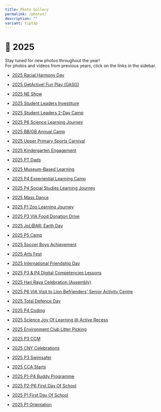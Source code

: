 ```yaml
---
title: Photo Gallery
permalink: /photos/
description: ""
variant: tiptap
---
```

<h1>📸 2025</h1>
<p>Stay tuned for new photos throughout the year!
<br>For photos and videos from previous years, click on the links in the sidebar.</p>
<ul data-tight="true" class="tight">
<li>
<p><a href="https://photos.app.goo.gl/i9hHe4YoVF54hnBt9" rel="noopener nofollow" target="_blank">2025 Racial Harmony Day</a>
</p>
</li>
<li>
<p><a href="https://photos.app.goo.gl/2v8sP9EMWv7mR7nCA" rel="noopener nofollow" target="_blank">2025 GetActive! Fun Play (GASG)</a>
</p>
</li>
<li>
<p><a href="https://photos.app.goo.gl/L4GFD6JPUhBtDf3u7" rel="noopener nofollow" target="_blank">2025 NE Show</a>
</p>
</li>
<li>
<p><a href="https://photos.app.goo.gl/MfvL1ti8gTMPY7Cs5" rel="noopener nofollow" target="_blank">2025 Student Leaders Investiture</a>
</p>
</li>
<li>
<p><a href="https://photos.app.goo.gl/dx7ukPrTrnZwJMUZ8" rel="noopener nofollow" target="_blank">2025 Student Leaders 2-Day Camp</a>
</p>
</li>
<li>
<p><a href="https://photos.app.goo.gl/UhiJUjNLhhVAnvf77" rel="noopener nofollow" target="_blank">2025 P6 Science Learning Journey</a>
</p>
</li>
<li>
<p><a href="https://photos.app.goo.gl/oqk36LjgWsrSexK56" rel="noopener nofollow" target="_blank">2025 BB/GB Annual Camp</a>
</p>
</li>
<li>
<p><a href="https://photos.app.goo.gl/T5YG8yD8bcnFHQoo9" rel="noopener nofollow" target="_blank">2025 Upper Primary Sports Carnival</a>
</p>
</li>
<li>
<p><a href="https://photos.app.goo.gl/JdgZ9ytmrPvtgEMz9" rel="noopener nofollow" target="_blank">2025 Kindergarten Engagement</a>
</p>
</li>
<li>
<p><a href="https://photos.app.goo.gl/pfzc1HGCSc1crB6R9" rel="noopener nofollow" target="_blank">2025 PT Dads</a>
</p>
</li>
<li>
<p><a href="https://photos.app.goo.gl/kezan2NDHE7GSWd89" rel="noopener nofollow" target="_blank">2025 Museum-Based Learning</a>
</p>
</li>
<li>
<p><a href="https://photos.app.goo.gl/V2TrQkFnzdnmp7Sd8" rel="noopener nofollow" target="_blank">2025 P4 Experiential Learning Camp</a>
</p>
</li>
<li>
<p><a href="https://photos.app.goo.gl/ZssC1qg2QPDXABoQ8" rel="noopener nofollow" target="_blank">2025 P4 Social Studies Learning Journey</a>
</p>
</li>
<li>
<p><a href="https://photos.app.goo.gl/UUS9yDDfDoWeg33i8" rel="noopener nofollow" target="_blank">2025 Mass Dance</a>
</p>
</li>
<li>
<p><a href="https://photos.app.goo.gl/tBQLNLE1KWHTHn2o8" rel="noopener nofollow" target="_blank">2025 P1 Zoo Learning Journey</a>
</p>
</li>
<li>
<p><a href="https://photos.app.goo.gl/6teG3bbaKqaLerdt9" rel="noopener nofollow" target="_blank">2025 P3 VIA Food Donation Drive</a>
</p>
</li>
<li>
<p><a href="https://photos.app.goo.gl/SsMTenvmNkY7qn169" rel="noopener nofollow" target="_blank">2025 JoL@AR: Earth Day</a>
</p>
</li>
<li>
<p><a href="https://photos.app.goo.gl/qyp5U9EKztiY76TD9" rel="noopener nofollow" target="_blank">2025 P5 Camp</a>
</p>
</li>
<li>
<p><a href="https://photos.app.goo.gl/RjfbvZdpYqUuYrY46" rel="noopener nofollow" target="_blank">2025 Soccer Boys Achievement</a>
</p>
</li>
<li>
<p><a href="https://photos.app.goo.gl/E3mmKBAhutLRLXeN9" rel="noopener nofollow" target="_blank">2025 Arts Fest</a>
</p>
</li>
<li>
<p><a href="https://photos.app.goo.gl/NgApU5Pre4u9cTkf6" rel="noopener nofollow" target="_blank">2025 International Friendship Day</a>
</p>
</li>
<li>
<p><a href="https://photos.app.goo.gl/3Lc6ggdWyQ8Eq7LS6" rel="noopener nofollow" target="_blank">2025 P3 &amp; P4 Digital Competencies Lessons</a>
</p>
</li>
<li>
<p><a href="https://photos.app.goo.gl/kUsmcwrixwe9KHXFA" rel="noopener nofollow" target="_blank">2025 Hari Raya Celebration (Assembly)</a>
</p>
</li>
<li>
<p><a href="https://photos.app.goo.gl/mxybDeQWcH2g57oz6" rel="noopener nofollow" target="_blank">2025 P6 VIA Visit to Lion Befrienders' Senior Activity Centre</a>
</p>
</li>
<li>
<p><a href="2025 Total Defence Day" rel="noopener nofollow" target="_blank">2025 Total Defence Day</a>
</p>
</li>
<li>
<p><a href="https://photos.app.goo.gl/gTKMenXJhstp2M2L8" rel="noopener nofollow" target="_blank">2025 P4 Coding</a>
</p>
</li>
<li>
<p><a href="https://photos.app.goo.gl/tdFi2oMeaiRZjGaj8" rel="noopener nofollow" target="_blank">2025 Science Joy Of Learning @ Active Recess</a>
</p>
</li>
<li>
<p><a href="https://photos.app.goo.gl/Hj1njM7EQVmruwzF9" rel="noopener nofollow" target="_blank">2025 Environment Club Litter Picking</a>
</p>
</li>
<li>
<p><a href="https://photos.app.goo.gl/55jBf8myVmLWDUkr9" rel="noopener nofollow" target="_blank">2025 P3 CCM</a>
</p>
</li>
<li>
<p><a href="https://photos.app.goo.gl/CSLh14yvX8ZrArW36" rel="noopener nofollow" target="_blank">2025 CNY Celebrations</a>
</p>
</li>
<li>
<p><a href="https://photos.app.goo.gl/a7vSzh3qQVayEw6r8" rel="noopener nofollow" target="_blank">2025 P3 Swimsafer</a>
</p>
</li>
<li>
<p><a href="https://photos.app.goo.gl/EcRLEbU15K9tt2iE9" rel="noopener nofollow" target="_blank">2025 CCA Starts</a>
</p>
</li>
<li>
<p><a href="https://photos.app.goo.gl/UC4crgyZqWrf2LY76" rel="noopener nofollow" target="_blank">2025 P1-P4 Buddy Programme</a>
</p>
</li>
<li>
<p><a href="https://photos.app.goo.gl/RabT8VCjFKt3JFWq8" rel="noopener nofollow" target="_blank">2025 P2-P6 First Day Of School</a>
</p>
</li>
<li>
<p><a href="https://photos.app.goo.gl/r7daoVZdnYoeCVgn9" rel="noopener nofollow" target="_blank">2025 P1 First Day Of School</a>
</p>
</li>
<li>
<p><a href="https://photos.app.goo.gl/TJDh93tfdyyGTp2PA" rel="noopener nofollow" target="_blank">2025 P1 Orientation</a>
</p>
</li>
</ul>
<p></p>